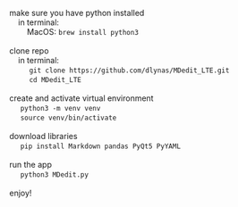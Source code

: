 make sure you have python installed<br>
&nbsp;&nbsp;&nbsp;&nbsp;in terminal: <br>
&nbsp;&nbsp;&nbsp;&nbsp;&nbsp;&nbsp;&nbsp;&nbsp;MacOS: ```brew install python3```<br>
<br>
clone repo<br>
&nbsp;&nbsp;&nbsp;&nbsp;in terminal: <br>
&nbsp;&nbsp;&nbsp;&nbsp;&nbsp;&nbsp;&nbsp;&nbsp; ```git clone https://github.com/dlynas/MDedit_LTE.git```<br>
&nbsp;&nbsp;&nbsp;&nbsp;&nbsp;&nbsp;&nbsp;&nbsp; ```cd MDedit_LTE```<br>
<br>
create and activate virtual environment<br>
&nbsp;&nbsp;&nbsp;&nbsp; ```python3 -m venv venv```<br>
&nbsp;&nbsp;&nbsp;&nbsp; ```source venv/bin/activate```<br>
<br>
download libraries<br>
&nbsp;&nbsp;&nbsp;&nbsp; ```pip install Markdown pandas PyQt5 PyYAML``` <br> 
<br>
run the app<br>
&nbsp;&nbsp;&nbsp;&nbsp; ```python3 MDedit.py```<br>
<br>
enjoy!
